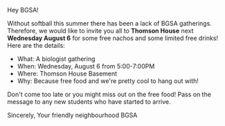 Hey BGSA!

Without softball this summer there has been a lack of BGSA gatherings. Therefore, we would like to invite you all to **Thomson House** next **Wednesday August 6** for some free nachos and some limited free drinks! Here are the details:

* What: A biologist gathering
* When: Wednesday, August 6 from 5:00-7:00PM
* Where: Thomson House Basement
* Why: Because free food and we're pretty cool to hang out with!

Don't come too late or you might miss out on the free food! Pass on the message to any new students who have started to arrive.

Sincerely,
Your friendly neighbourhood BGSA
